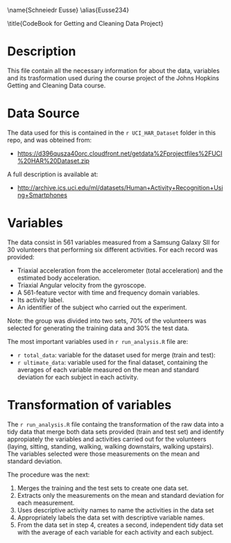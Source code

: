 \name{Schneiedr Eusse}
\alias{Eusse234}

\title{CodeBook for Getting and Cleaning Data Project}

Description
===========

This file contain all the necessary information for about the data, variables and its trasformation used during the course project of the Johns Hopkins Getting and Cleaning Data course.

Data Source
===========
The data used for this is contained in the `r UCI_HAR_Dataset` folder in this repo, and was obteined from:

- https://d396qusza40orc.cloudfront.net/getdata%2Fprojectfiles%2FUCI%20HAR%20Dataset.zip 

A full description is available at: 

- http://archive.ics.uci.edu/ml/datasets/Human+Activity+Recognition+Using+Smartphones

Variables
=========

The data consist in 561 variables measured from a Samsung Galaxy SII for 30 volunteers that performing six different activities. For each record was provided:

- Triaxial acceleration from the accelerometer (total acceleration) and the estimated body acceleration.
- Triaxial Angular velocity from the gyroscope. 
- A 561-feature vector with time and frequency domain variables. 
- Its activity label. 
- An identifier of the subject who carried out the experiment.

Note: the group was divided into two sets,  70% of the volunteers was selected for generating the training data and 30% the test data.


The most important variables used in `r run_analysis.R` file are:

- `r total_data`: variable for the dataset used for merge (train and test):
- `r ultimate_data`: variable used for the final dataset, containing the averages of each variable measured on the mean and standard deviation for each subject in each activity.

Transformation of variables
===========================

The `r run_analysis.R` file containg the transformation of the raw data into a tidy data that merge both data sets provided (train and test set) and identify appropiately the variables and activities carried out for the volunteers (laying, sitting, standing, walking, walking downstairs, walking upstairs). The variables selected were those measurements on the mean and standard deviation.

The procedure was the next:

1. Merges the training and the test sets to create one data set.
2. Extracts only the measurements on the mean and standard deviation for each measurement. 
3. Uses descriptive activity names to name the activities in the data set
4. Appropriately labels the data set with descriptive variable names. 
5. From the data set in step 4, creates a second, independent tidy data set with the average of each variable for each activity and each subject.
